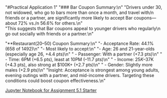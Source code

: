 
"#Practical Application 1"
"### Bar Coupon Summary:\n"
"Drivers under 30, not widowed, who go to bars more than once a month, and travel with/n friends or a partner, are significantly more likely to accept Bar coupons—about 72% vs./n 56.6% for others.\n"  
"This suggests that Bar coupons appeal to younger drivers who regularly\n go out socially with friends or a partner.\n"

"**Restaurant(20–50) Coupon Summary:\n"
"-	Acceptance Rate: 44.1% (658 of 1492)\n"
"-	Most likely to accept:\n"
"-	Age: 26 and 21-year-olds (especially age 26, +4.4 pts)\n"
"  -  Passenger: With a partner (+7.3 pts)\n"
"   -  Time: 6PM (+6.5 pts), least at 10PM (–11.7 pts)\n"
"   -  Income: $25K–$37K (+4.3 pts), also strong at $100K+ (+2.7 pts)\n"
"   -  Gender: Slightly more males (+2.9 pts)\n"
"Insight: Acceptance is strongest among young adults, evening outings with a partner, and mid-income drivers. Targeting these conditions could boost coupon effectiveness.\n"

[Jupyter Notebook for Assignment 5.1 Starter](https://github.com/RodneyFaris/assignment5_1_starter/blob/main/prompt.ipynb)



